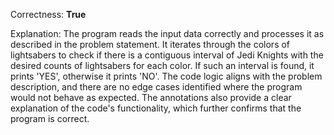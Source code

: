 Correctness: **True**

Explanation: 
The program reads the input data correctly and processes it as described in the problem statement. It iterates through the colors of lightsabers to check if there is a contiguous interval of Jedi Knights with the desired counts of lightsabers for each color. If such an interval is found, it prints 'YES', otherwise it prints 'NO'. The code logic aligns with the problem description, and there are no edge cases identified where the program would not behave as expected. The annotations also provide a clear explanation of the code's functionality, which further confirms that the program is correct.